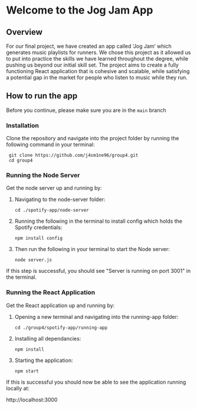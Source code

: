 # Welcome to the Jog Jam App

## Overview

For our final project, we have created an app called ‘Jog Jam’ which generates music playlists for runners. We chose this project as it allowed us to put into practice the skills we have learned throughout the degree, while pushing us beyond our initial skill set. The project aims to create a fully functioning React application that is cohesive and scalable, while satisfying a potential gap in the market for people who listen to music while they run.


## How to run the app

Before you continue, please make sure you are in the `main` branch

### Installation

Clone the repository and navigate into the project folder by running the following command in your terminal:
   ```
    git clone https://github.com/j4sm1ne96/group4.git
    cd group4
   ```

### Running the Node Server
Get the node server up and running by:

1) Navigating to the node-server folder:

    ```
    cd ./spotify-app/node-server
    ```
2) Running the following in the terminal to install config which holds the Spotify credentials:
    ```
    npm install config
    ```
3) Then run the following in your terminal to start the Node server:
    ```
    node server.js
    ```

If this step is successful, you should see "Server is running on port 3001" in the terminal.

### Running the React Application

Get the React application up and running by:

1) Opening a new terminal and navigating into the running-app folder:

    ```
    cd ./group4/spotify-app/running-app
    ```
2) Installing all dependancies:
    ```
    npm install
    ```
4) Starting the application:
    ```
    npm start
    ```

If this is successful you should now be able to see the application running locally at:

http://localhost:3000
